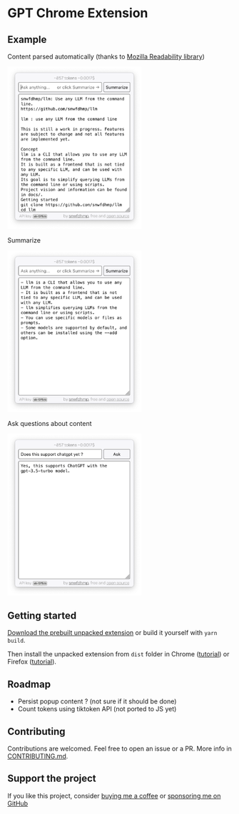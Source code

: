 # GPT Chrome Extension

## Example

Content parsed automatically (thanks to [Mozilla Readability library](https://github.com/mozilla/readability))

<img src="https://raw.githubusercontent.com/snwfdhmp/gpt-chrome-extension/main/docs/screenshot-5.png"  width="300">

Summarize

<img src="https://raw.githubusercontent.com/snwfdhmp/gpt-chrome-extension/main/docs/screenshot-6.png"  width="300">

Ask questions about content

<img src="https://raw.githubusercontent.com/snwfdhmp/gpt-chrome-extension/main/docs/screenshot-7.png"  width="300">

## Getting started

[Download the prebuilt unpacked extension](https://github.com/snwfdhmp/gpt-chrome-extension/releases) or build it yourself with `yarn build`.

Then install the unpacked extension from `dist` folder in Chrome ([tutorial](https://github.com/web-scrobbler/web-scrobbler/wiki/Install-an-unpacked-extension)) or Firefox ([tutorial](https://developer.mozilla.org/en-US/docs/Mozilla/Add-ons/WebExtensions/Your_first_WebExtension#installing)).

## Roadmap

- Persist popup content ? (not sure if it should be done)
- Count tokens using tiktoken API (not ported to JS yet)

## Contributing

Contributions are welcomed. Feel free to open an issue or a PR. More info in [CONTRIBUTING.md](./CONTRIBUTING.md).

## Support the project

If you like this project, consider [buying me a coffee](https://www.buymeacoffee.com/snwfdhmp) or [sponsoring me on GitHub](https://github.com/sponsors/snwfdhmp)
